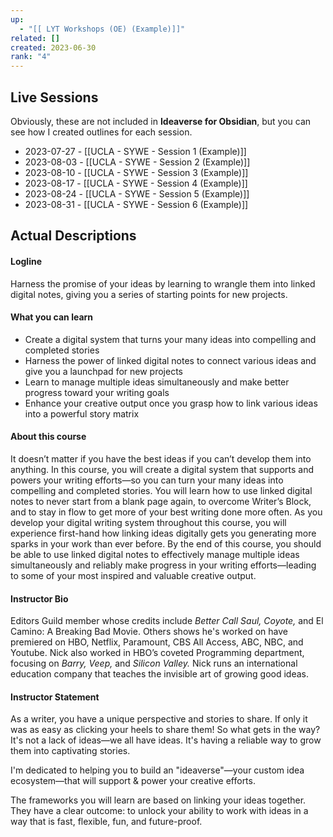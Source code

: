 ```yaml
---
up:
  - "[[ LYT Workshops (OE) (Example)]]"
related: []
created: 2023-06-30
rank: "4"
---
```


## Live Sessions
Obviously, these are not included in **Ideaverse for Obsidian**, but you can see how I created outlines for each session.

- 2023-07-27 - [[UCLA - SYWE - Session 1 (Example)]]
- 2023-08-03 - [[UCLA - SYWE - Session 2 (Example)]]
- 2023-08-10 - [[UCLA - SYWE - Session 3 (Example)]]
- 2023-08-17 - [[UCLA - SYWE - Session 4 (Example)]]
- 2023-08-24 - [[UCLA - SYWE - Session 5 (Example)]]
- 2023-08-31 - [[UCLA - SYWE - Session 6 (Example)]]

## Actual Descriptions
#### Logline

Harness the promise of your ideas by learning to wrangle them into linked digital notes, giving you a series of starting points for new projects.

#### What you can learn

- Create a digital system that turns your many ideas into compelling and completed stories
- Harness the power of linked digital notes to connect various ideas and give you a launchpad for new projects
- Learn to manage multiple ideas simultaneously and make better progress toward your writing goals
- Enhance your creative output once you grasp how to link various ideas into a powerful story matrix

#### About this course

It doesn’t matter if you have the best ideas if you can’t develop them into anything. In this course, you will create a digital system that supports and powers your writing efforts—so you can turn your many ideas into compelling and completed stories. You will learn how to use linked digital notes to never start from a blank page again, to overcome Writer’s Block, and to stay in flow to get more of your best writing done more often. As you develop your digital writing system throughout this course, you will experience first-hand how linking ideas digitally gets you generating more sparks in your work than ever before. By the end of this course, you should be able to use linked digital notes to effectively manage multiple ideas simultaneously and reliably make progress in your writing efforts—leading to some of your most inspired and valuable creative output.

#### Instructor Bio

Editors Guild member whose credits include _Better Call Saul, Coyote,_ and El Camino: A Breaking Bad Movie. Others shows he's worked on have premiered on HBO, Netflix, Paramount, CBS All Access, ABC, NBC, and Youtube. Nick also worked in HBO’s coveted Programming department, focusing on _Barry, Veep,_ and _Silicon Valley._ Nick runs an international education company that teaches the invisible art of growing good ideas.

#### Instructor Statement

As a writer, you have a unique perspective and stories to share. If only it was as easy as clicking your heels to share them! So what gets in the way? It's not a lack of ideas—we all have ideas. It's having a reliable way to grow them into captivating stories.

I'm dedicated to helping you to build an "ideaverse"—your custom idea ecosystem—that will support & power your creative efforts. ‍

The frameworks you will learn are based on linking your ideas together. They have a clear outcome: to unlock your ability to work with ideas in a way that is fast, flexible, fun, and future-proof.



